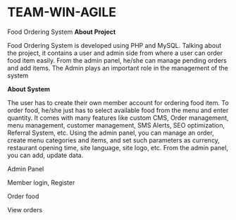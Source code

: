 # TEAM-WIN-AGILE
Food Ordering System
**About Project**

Food Ordering System is developed using PHP and MySQL. Talking about the project, it contains a user and admin side from where a user can order food item easily. From the admin panel, he/she can manage pending orders and add items. The Admin plays an important role in the management of the system

**About System**

The user has to create their own member account for ordering food item. To order food, he/she just has to select available food from the menu and enter quantity. It comes with many features like custom CMS, Order management, menu management, customer management, SMS Alerts, SEO optimization, Referral System, etc. Using the admin panel, you can manage an order, create menu categories and items, and set such parameters as currency, restaurant opening time, site language, site logo, etc. From the admin panel, you can add, update data.

Admin Panel

Member login, Register

Order food

View orders
